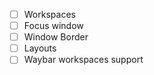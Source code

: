 - [ ] Workspaces
- [ ] Focus window
- [ ] Window Border
- [ ] Layouts
- [ ] Waybar workspaces support
